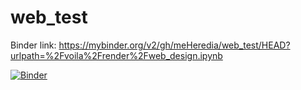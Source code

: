 # web_test

Binder link: https://mybinder.org/v2/gh/meHeredia/web_test/HEAD?urlpath=%2Fvoila%2Frender%2Fweb_design.ipynb

[![Binder](https://mybinder.org/badge_logo.svg)](https://mybinder.org/v2/gh/meHeredia/web_test/HEAD?urlpath=%2Fvoila%2Frender%2Fweb_design.ipynb)
